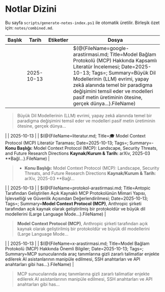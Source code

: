 ﻿# Notlar Dizini

Bu sayfa `scripts/generate-notes-index.ps1` ile otomatik üretilir. Birleşik özet için: `notes/combined.md`.

| Başlık | Tarih | Etiketler | Dosya |
|---|---|---|---|
| [](./google-arastirmasi.md) | 2025-10-13 |  | $(@{FileName=google-arastirmasi.md; Title=Model Bağlam Protokolü (MCP) Hakkında Kapsamlı Literatür İncelemesi; Date=2025-10-13; Tags=; Summary=Büyük Dil Modellerinin (LLM) evrimi, yapay zekâ alanında temel bir paradigma değişimini temsil eder ve modelleri pasif metin üretiminin ötesine, gerçek dünya...}.FileName) |

> Büyük Dil Modellerinin (LLM) evrimi, yapay zekâ alanında temel bir paradigma değişimini temsil eder ve modelleri pasif metin üretiminin ötesine, gerçek dünya...

| [](./literatur.md) | 2025-10-13 |  | $(@{FileName=literatur.md; Title=🎓 Model Context Protocol (MCP) Literatür Taraması; Date=2025-10-13; Tags=; Summary=- **Konu Başlığı:** Model Context Protocol (MCP): Landscape, Security Threats, and Future Research Directions **Kaynak/Kurum & Tarih:** arXiv, 2025-03 **Bağl...}.FileName) |

> - **Konu Başlığı:** Model Context Protocol (MCP): Landscape, Security Threats, and Future Research Directions **Kaynak/Kurum & Tarih:** arXiv, 2025-03 **Bağl...

| [](./protokol-arastirmasi.md) | 2025-10-13 |  | $(@{FileName=protokol-arastirmasi.md; Title=Antopic Tarafından Geliştirilen Açık Kaynaklı MCP Protokolünün Mimari Yapısı, İşlevselliği ve Güvenlik Açısından Değerlendirilmesi; Date=2025-10-13; Tags=; Summary=**Model Context Protocol (MCP)**, Anthropic şirketi tarafından açık kaynak olarak geliştirilmiş bir protokoldür ve büyük dil modellerini (Large Language Mode...}.FileName) |

> **Model Context Protocol (MCP)**, Anthropic şirketi tarafından açık kaynak olarak geliştirilmiş bir protokoldür ve büyük dil modellerini (Large Language Mode...

| [](./x-arastirmasi.md) | 2025-10-13 |  | $(@{FileName=x-arastirmasi.md; Title=Model Bağlam Protokolü (MCP) Hakkında Önemli Bilgiler; Date=2025-10-13; Tags=; Summary=MCP sunucularında araç tanımlarına gizli zararlı talimatlar enjekte edilerek AI asistanlarının manipüle edilmesi, SSH anahtarları ve API anahtarları gibi has...}.FileName) |

> MCP sunucularında araç tanımlarına gizli zararlı talimatlar enjekte edilerek AI asistanlarının manipüle edilmesi, SSH anahtarları ve API anahtarları gibi has...


